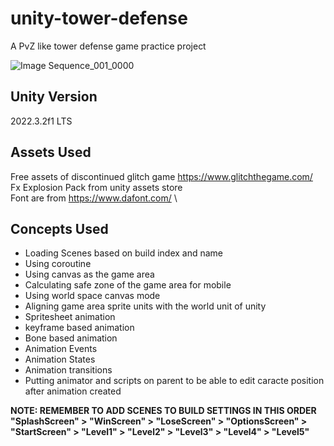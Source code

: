 # unity-tower-defense
 A PvZ like tower defense game practice project

![Image Sequence_001_0000](https://github.com/sinamhdn/unity-tower-defense/assets/34884156/3833ed03-0147-49f6-86e6-a6b31431548f)

## Unity Version
2022.3.2f1 LTS

## Assets Used
Free assets of discontinued glitch game https://www.glitchthegame.com/ \
Fx Explosion Pack from unity assets store \
Font are from https://www.dafont.com/ \

## Concepts Used
- Loading Scenes based on build index and name
- Using coroutine
- Using canvas as the game area
- Calculating safe zone of the game area for mobile
- Using world space canvas mode
- Aligning game area sprite units with the world unit of unity
- Spritesheet animation
- keyframe based animation
- Bone based animation
- Animation Events
- Animation States
- Animation transitions
- Putting animator and scripts on parent to be able to edit caracte position after animation created

**NOTE: REMEMBER TO ADD SCENES TO BUILD SETTINGS IN THIS ORDER "SplashScreen" > "WinScreen" > "LoseScreen" > "OptionsScreen" > "StartScreen" > "Level1" > "Level2" > "Level3" > "Level4" > "Level5"**
